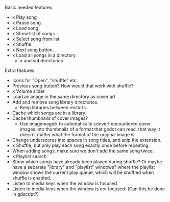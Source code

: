 Basic needed features
- x Play song
- x Pause song
- x Load song
- x Show list of songs
- x Select song from list
- x Shuffle
- x Next song button.
- x Load all songs in a directory
  - x and subdirectories

Extra features
- Icons for "Open", "shuffle" etc.
- Previous song button? How would that work with shuffle?
- x Volume slider
- Load an image in the same directory as cover art
- Add and remove song library directories.
	- Keep libraries between restarts.
- Cache which songs are in a library.
- Cache thumbnails of cover images?
  - Use imagemagick to automatically convert encountered cover images into thumbnails of a format that godot can read.
    that way it doesn't matter what the format of the original image is.
- Change underscores into spaces in song titles, and snip the extension.
- x Shuffle, but only play each song exactly once before repeating.
- When adding songs, make sure we don't add the same song twice.
- x Playlist search
- Show which songs have already been played during shuffle? Or maybe have a separate "library" and "playlist" windows?
  where the playlist window shows the current play queue, which will be shuffled when shuffle is enabled.
- Listen to media keys when the window is focused.
- Listen to media keys when the window is _not_ focused. (Can this be done in gdscript?)
